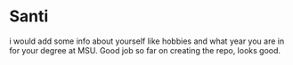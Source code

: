 # Santi

i would add some info about yourself like hobbies and what year you are in for your degree at MSU. Good job so far on creating the repo, looks good.
